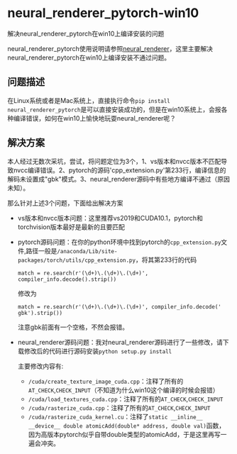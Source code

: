 # neural_renderer_pytorch-win10
解决neural_renderer_pytorch在win10上编译安装的问题

neural_renderer_pytorch使用说明请参照[neural_renderer](https://github.com/daniilidis-group/neural_renderer)，这里主要解决neural_renderer_pytorch在win10上编译安装不通过问题。



## 问题描述

在Linux系统或者是Mac系统上，直接执行命令`pip install neural_renderer_pytorch`是可以直接安装成功的，但是在win10系统上，会报各种编译错误，如何在win10上愉快地玩耍neural_renderer呢？



## 解决方案

本人经过无数次采坑，尝试，将问题定位为3个，1、vs版本和nvcc版本不匹配导致nvcc编译错误。2、pytorch的源码'cpp_extension.py'第233行，编译信息的解码未设置成"gbk"模式。3、neural_renderer源码中有些地方编译不通过（原因未知）。

那么针对上述3个问题，下面给出解决方案

- vs版本和nvcc版本问题：这里推荐vs2019和CUDA10.1，pytorch和torchvision版本最好是最新的且要匹配

- pytorch源码问题：在你的python环境中找到pytorch的`cpp_extension.py`文件,路径一般是`/anaconda/Lib/site-packages/torch/utils/cpp_extension.py`，将其第233行的代码

  `match = re.search(r'(\d+)\.(\d+)\.(\d+)', compiler_info.decode().strip())`

  修改为

  `match = re.search(r'(\d+)\.(\d+)\.(\d+)', compiler_info.decode(' gbk').strip())`

  注意gbk前面有一个空格，不然会报错。

- neural_renderer源码问题：我对neural_renderer源码进行了一些修改，请下载修改后的代码进行源码安装`python setup.py install`

  主要修改内容有:

  - `/cuda/create_texture_image_cuda.cpp`：注释了所有的`AT_CHECK`,`CHECK_INPUT`（不知道为什么win10这个编译的时候会报错）
  - `/cuda/load_textures_cuda.cpp`：注释了所有的`AT_CHECK`,`CHECK_INPUT`
  - `/cuda/rasterize_cuda.cpp`：注释了所有的`AT_CHECK`,`CHECK_INPUT`
  - `/cuda/rasterize_cuda_kernel.cu`：注释了`static __inline__ __device__ double atomicAdd(double* address, double val)`函数，因为高版本pytorch似乎自带double类型的atomicAdd，于是这里再写一遍会冲突。



